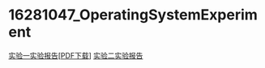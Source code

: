 # 16281047_OperatingSystemExperiment
[实验一实验报告](./lab1/16281047_lab1_report.md)\[[PDF下载](https://github.com/sunhanwu/16281047_OperatingSystemExperiment/raw/master/lab1/16281047_%E5%AD%99%E6%B1%89%E6%AD%A6_%E5%AE%89%E5%85%A81601_%E5%AE%9E%E9%AA%8C%E4%B8%80.pdf)]
[实验二实验报告](./lab2/16281047_lab2_report.md)






